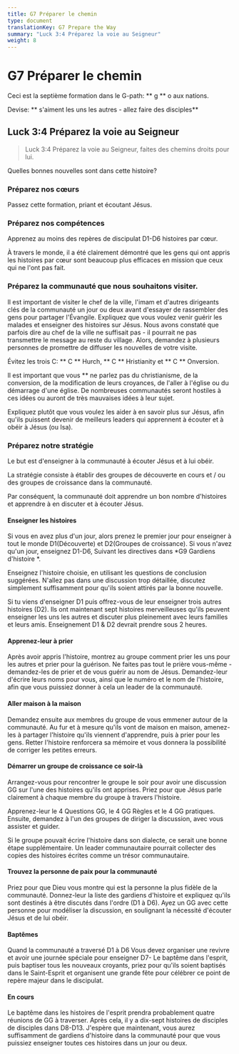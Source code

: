 ```yaml
---
title: G7 Préparer le chemin
type: document
translationKey: G7 Prepare the Way
summary: "Luck 3:4 Préparez la voie au Seigneur"
weight: 8
---
```

# G7 Préparer le chemin

Ceci est la septième formation dans le G-path: ** g ** o aux nations.

Devise: ** s'aiment les uns les autres - allez faire des disciples**

## Luck 3:4 Préparez la voie au Seigneur

>   Luck 3:4 Préparez la voie au Seigneur, faites des chemins droits pour lui.

Quelles bonnes nouvelles sont dans cette histoire?

### Préparez nos cœurs

Passez cette formation, priant et écoutant Jésus.

### Préparez nos compétences

Apprenez au moins des repères de discipulat D1-D6 histoires par cœur.

À travers le monde, il a été clairement démontré que les gens qui ont appris les histoires par cœur sont beaucoup plus efficaces en mission que ceux qui ne l'ont pas fait.

### Préparez la communauté que nous souhaitons visiter.

Il est important de visiter le chef de la ville, l'imam et d'autres dirigeants clés de la communauté un jour ou deux avant d'essayer de rassembler des gens pour partager l'Évangile. Expliquez que vous voulez venir guérir les malades et enseigner des histoires sur Jésus. Nous avons constaté que parfois dire au chef de la ville ne suffisait pas - il pourrait ne pas transmettre le message au reste du village. Alors, demandez à plusieurs personnes de promettre de diffuser les nouvelles de votre visite.

Évitez les trois C: ** C ** Hurch, ** C ** Hristianity et ** C ** Onversion.

Il est important que vous ** ne parlez pas du christianisme, de la conversion, de la modification de leurs croyances, de l'aller à l'église ou du démarrage d'une église. De nombreuses communautés seront hostiles à ces idées ou auront de très mauvaises idées à leur sujet.

Expliquez plutôt que vous voulez les aider à en savoir plus sur Jésus, afin qu'ils puissent devenir de meilleurs leaders qui apprennent à écouter et à obéir à Jésus (ou Isa).

### Préparez notre stratégie

Le but est d'enseigner à la communauté à écouter Jésus et à lui obéir.

La stratégie consiste à établir des groupes de découverte en cours et / ou des groupes de croissance dans la communauté.

Par conséquent, la communauté doit apprendre un bon nombre d'histoires et apprendre à en discuter et à écouter Jésus.

#### Enseigner les histoires

Si vous en avez plus d'un jour, alors prenez le premier jour pour enseigner à tout le monde D1(Découverte) et D2(Groupes de croissance). Si vous n'avez qu'un jour, enseignez D1-D6, Suivant les directives dans *G9 Gardiens d'histoire *.

Enseignez l'histoire choisie, en utilisant les questions de conclusion suggérées. N'allez pas dans une discussion trop détaillée, discutez simplement suffisamment pour qu'ils soient attirés par la bonne nouvelle.

Si tu viens d'enseigner D1 puis offrez-vous de leur enseigner trois autres histoires (D2). Ils ont maintenant sept histoires merveilleuses qu'ils peuvent enseigner les uns les autres et discuter plus pleinement avec leurs familles et leurs amis. Enseignement D1 & D2 devrait prendre sous 2 heures.

#### Apprenez-leur à prier

Après avoir appris l'histoire, montrez au groupe comment prier les uns pour les autres et prier pour la guérison. Ne faites pas tout le prière vous-même - demandez-les de prier et de vous guérir au nom de Jésus. Demandez-leur d'écrire leurs noms pour vous, ainsi que le numéro et le nom de l'histoire, afin que vous puissiez donner à cela un leader de la communauté.

#### Aller maison à la maison

Demandez ensuite aux membres du groupe de vous emmener autour de la communauté. Au fur et à mesure qu'ils vont de maison en maison, amenez-les à partager l'histoire qu'ils viennent d'apprendre, puis à prier pour les gens. Retter l'histoire renforcera sa mémoire et vous donnera la possibilité de corriger les petites erreurs.

#### Démarrer un groupe de croissance ce soir-là

Arrangez-vous pour rencontrer le groupe le soir pour avoir une discussion GG sur l'une des histoires qu'ils ont apprises. Priez pour que Jésus parle clairement à chaque membre du groupe à travers l'histoire.

Apprenez-leur le 4 Questions GG, le 4 GG Règles et le 4 GG pratiques. Ensuite, demandez à l'un des groupes de diriger la discussion, avec vous assister et guider.

Si le groupe pouvait écrire l'histoire dans son dialecte, ce serait une bonne étape supplémentaire. Un leader communautaire pourrait collecter des copies des histoires écrites comme un trésor communautaire.

#### Trouvez la personne de paix pour la communauté

Priez pour que Dieu vous montre qui est la personne la plus fidèle de la communauté. Donnez-leur la liste des gardiens d'histoire et expliquez qu'ils sont destinés à être discutés dans l'ordre (D1 à D6). Ayez un GG avec cette personne pour modéliser la discussion, en soulignant la nécessité d'écouter Jésus et de lui obéir.

#### Baptêmes

Quand la communauté a traversé D1 à D6 Vous devez organiser une revivre et avoir une journée spéciale pour enseigner D7- Le baptême dans l'esprit, puis baptiser tous les nouveaux croyants, priez pour qu'ils soient baptisés dans le Saint-Esprit et organisent une grande fête pour célébrer ce point de repère majeur dans le discipulat.

#### En cours

Le baptême dans les histoires de l'esprit prendra probablement quatre réunions de GG à traverser. Après cela, il y a dix-sept histoires de disciples de disciples dans D8-D13. J'espère que maintenant, vous aurez suffisamment de gardiens d'histoire dans la communauté pour que vous puissiez enseigner toutes ces histoires dans un jour ou deux.

